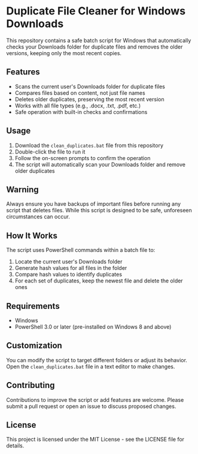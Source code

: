 # Duplicate File Cleaner for Windows Downloads

This repository contains a safe batch script for Windows that automatically checks your Downloads folder for duplicate files and removes the older versions, keeping only the most recent copies.

## Features

- Scans the current user's Downloads folder for duplicate files
- Compares files based on content, not just file names
- Deletes older duplicates, preserving the most recent version
- Works with all file types (e.g., .docx, .txt, .pdf, etc.)
- Safe operation with built-in checks and confirmations

## Usage

1. Download the `clean_duplicates.bat` file from this repository
2. Double-click the file to run it
3. Follow the on-screen prompts to confirm the operation
4. The script will automatically scan your Downloads folder and remove older duplicates

## Warning

Always ensure you have backups of important files before running any script that deletes files. While this script is designed to be safe, unforeseen circumstances can occur.

## How It Works

The script uses PowerShell commands within a batch file to:

1. Locate the current user's Downloads folder
2. Generate hash values for all files in the folder
3. Compare hash values to identify duplicates
4. For each set of duplicates, keep the newest file and delete the older ones

## Requirements

- Windows
- PowerShell 3.0 or later (pre-installed on Windows 8 and above)

## Customization

You can modify the script to target different folders or adjust its behavior. Open the `clean_duplicates.bat` file in a text editor to make changes.

## Contributing

Contributions to improve the script or add features are welcome. Please submit a pull request or open an issue to discuss proposed changes.

## License

This project is licensed under the MIT License - see the LICENSE file for details.
